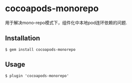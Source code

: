 # cocoapods-monorepo

用于解决mono-repo模式下，组件化中本地pod连环依赖的问题.

## Installation

    $ gem install cocoapods-monorepo

## Usage

    $ plugin 'cocoapods-monorepo'
